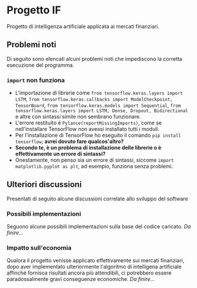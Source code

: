 # Progetto IF
Progetto di intelligenza artificiale applicata ai mercati finanziari.

## Problemi noti
Di seguito sono elencati alcuni problemi noti che impediscono la corretta esecuzione del programma.
### `import` non funziona
- L'importazione di librerie come `from tensorflow.keras.layers import LSTM`, `from tensorflow.keras.callbacks import ModelCheckpoint, TensorBoard`, `from tensorflow.keras.models import Sequential`, `from tensorflow.keras.layers import LSTM, Dense, Dropout, Bidirectional` e altre con sintassi simile non sembrano funzionare.
- L'errore restituito è `Pylance(reportMissingImports)`, come se nell'installare TensorFlow non avessi installato tutti i moduli.
- Per l'installazione di TensorFlow ho eseguito il comando `pip install tensorflow`; **avrei dovuto fare qualcos'altro?**
- **Secondo te, è un problema di installazione delle librerie o è effettivamente un errore di sintassi?**
- Onestamente, non penso sia un errore di sintassi, siccome `import matplotlib.pyplot as plt`, ad esempio, funziona senza problemi.

## Ulteriori discussioni
Presentati di seguito alcune discussioni correlate allo sviluppo del software

### Possibili implementazioni
Seguono alcune possibili implementazioni sulla base del codice caricato.
*Da finire...*

### Impatto sull'economia
Qualora il progetto venisse applicato effettivamente sui mercati finanziari, dopo aver implementato ulteriormente l'algoritmo di intelligena artificiale affinché fornisca risultati ancora più attendibili, ci potrebbero essere paradossalmente gravi conseguenze economiche.
*Da finire...*
